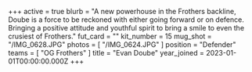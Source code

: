 +++
active = true
blurb = "A new powerhouse in the Frothers backline, Doube is a force to be reckoned with either going forward or on defence. Bringing a positive attitude and youthful spirit to bring a smile to even the crusiest of Frothers."
fut_card = ""
kit_number = 15
mug_shot = "/IMG_0628.JPG"
photos = [ "/IMG_0624.JPG" ]
position = "Defender"
teams = [ "OG Frothers" ]
title = "Evan Doube"
year_joined = 2023-01-01T00:00:00.000Z
+++

